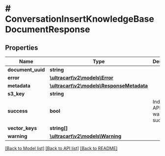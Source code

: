 # # ConversationInsertKnowledgeBaseDocumentResponse

## Properties

Name | Type | Description | Notes
------------ | ------------- | ------------- | -------------
**document_uuid** | **string** |  | [optional]
**error** | [**\ultracart\v2\models\Error**](Error.md) |  | [optional]
**metadata** | [**\ultracart\v2\models\ResponseMetadata**](ResponseMetadata.md) |  | [optional]
**s3_key** | **string** |  | [optional]
**success** | **bool** | Indicates if API call was successful | [optional]
**vector_keys** | **string[]** |  | [optional]
**warning** | [**\ultracart\v2\models\Warning**](Warning.md) |  | [optional]

[[Back to Model list]](../../README.md#models) [[Back to API list]](../../README.md#endpoints) [[Back to README]](../../README.md)

